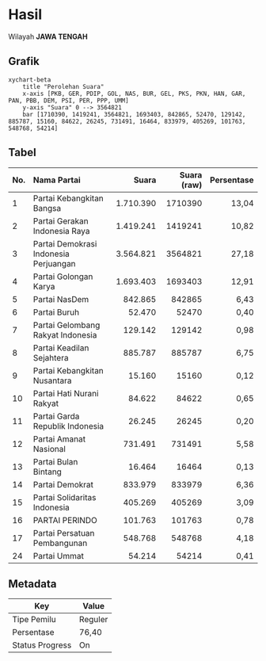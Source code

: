# Hasil

Wilayah **JAWA TENGAH**

## Grafik

```mermaid
xychart-beta
    title "Perolehan Suara"
    x-axis [PKB, GER, PDIP, GOL, NAS, BUR, GEL, PKS, PKN, HAN, GAR, PAN, PBB, DEM, PSI, PER, PPP, UMM]
    y-axis "Suara" 0 --> 3564821
    bar [1710390, 1419241, 3564821, 1693403, 842865, 52470, 129142, 885787, 15160, 84622, 26245, 731491, 16464, 833979, 405269, 101763, 548768, 54214]
```

## Tabel

| No. | Nama Partai                           | Suara     | Suara (raw) | Persentase |
|:--- |:------------------------------------- | ---------:| -----------:| ----------:|
| 1   | Partai Kebangkitan Bangsa             | 1.710.390 | 1710390     | 13,04      |
| 2   | Partai Gerakan Indonesia Raya         | 1.419.241 | 1419241     | 10,82      |
| 3   | Partai Demokrasi Indonesia Perjuangan | 3.564.821 | 3564821     | 27,18      |
| 4   | Partai Golongan Karya                 | 1.693.403 | 1693403     | 12,91      |
| 5   | Partai NasDem                         | 842.865   | 842865      | 6,43       |
| 6   | Partai Buruh                          | 52.470    | 52470       | 0,40       |
| 7   | Partai Gelombang Rakyat Indonesia     | 129.142   | 129142      | 0,98       |
| 8   | Partai Keadilan Sejahtera             | 885.787   | 885787      | 6,75       |
| 9   | Partai Kebangkitan Nusantara          | 15.160    | 15160       | 0,12       |
| 10  | Partai Hati Nurani Rakyat             | 84.622    | 84622       | 0,65       |
| 11  | Partai Garda Republik Indonesia       | 26.245    | 26245       | 0,20       |
| 12  | Partai Amanat Nasional                | 731.491   | 731491      | 5,58       |
| 13  | Partai Bulan Bintang                  | 16.464    | 16464       | 0,13       |
| 14  | Partai Demokrat                       | 833.979   | 833979      | 6,36       |
| 15  | Partai Solidaritas Indonesia          | 405.269   | 405269      | 3,09       |
| 16  | PARTAI PERINDO                        | 101.763   | 101763      | 0,78       |
| 17  | Partai Persatuan Pembangunan          | 548.768   | 548768      | 4,18       |
| 24  | Partai Ummat                          | 54.214    | 54214       | 0,41       |


## Metadata

| Key             | Value   |
| --------------- | ------- |
| Tipe Pemilu     | Reguler |
| Persentase      | 76,40   |
| Status Progress | On      |



